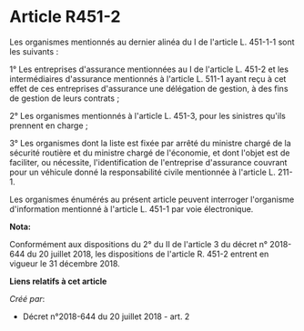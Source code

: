 # Article R451-2

Les organismes mentionnés au dernier alinéa du I de l'article L. 451-1-1 sont les suivants :

1° Les entreprises d'assurance mentionnées au I de l'article L. 451-2 et les intermédiaires d'assurance mentionnés à
l'article L. 511-1 ayant reçu à cet effet de ces entreprises d'assurance une délégation de gestion, à des fins de gestion de
leurs contrats ;

2° Les organismes mentionnés à l'article L. 451-3, pour les sinistres qu'ils prennent en charge ;

3° Les organismes dont la liste est fixée par arrêté du ministre chargé de la sécurité routière et du ministre chargé de
l'économie, et dont l'objet est de faciliter, ou nécessite, l'identification de l'entreprise d'assurance couvrant pour un
véhicule donné la responsabilité civile mentionnée à l'article L. 211-1.

Les organismes énumérés au présent article peuvent interroger l'organisme d'information mentionné à l'article L. 451-1 par
voie électronique.

**Nota:**

Conformément aux dispositions du 2° du II de l'article 3 du décret n° 2018-644 du 20 juillet 2018, les dispositions de
l'article R. 451-2 entrent en vigueur le 31 décembre 2018.

**Liens relatifs à cet article**

_Créé par_:

  - Décret n°2018-644 du 20 juillet 2018 - art. 2
